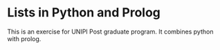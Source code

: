 # Lists in Python and Prolog

This is an exercise for UNIPI Post graduate program. It combines python with prolog.
